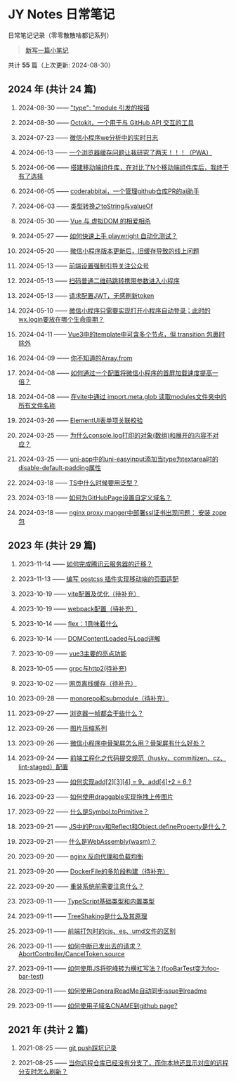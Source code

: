 # JY Notes 日常笔记

日常笔记记录（零零散散啥都记系列）

> [新写一篇小笔记](https://github.com/jynba/jynba.github.io/issues/new)

共计 **55** 篇（上次更新: 2024-08-30）

## 2024 年 (共计 24 篇)

1. 2024-08-30 —— ["type": "module 引发的报错](/timeline/issue-61)

2. 2024-08-30 —— [Octokit，一个用于与 GitHub API 交互的工具](/timeline/issue-60)

3. 2024-07-23 —— [微信小程序we分析中的实时日志](/timeline/issue-57)

4. 2024-06-13 —— [一个浏览器缓存问题让我研究了两天！！！（PWA）](/timeline/issue-56)

5. 2024-06-06 —— [搭建移动端组件库，在对比了N个移动端组件库后，我终于有了选择](/timeline/issue-55)

6. 2024-06-05 —— [coderabbitai，一个管理github仓库PR的ai助手](/timeline/issue-54)

7. 2024-06-03 —— [类型转换之toString与valueOf](/timeline/issue-53)

8. 2024-05-30 —— [Vue 与 虚拟DOM 的相爱相杀](/timeline/issue-52)

9. 2024-05-27 —— [如何快速上手 playwright 自动化测试？](/timeline/issue-51)

10. 2024-05-20 —— [微信小程序版本更新后，旧缓存导致的线上问题](/timeline/issue-50)

11. 2024-05-13 —— [前端设置强制引导关注公众号](/timeline/issue-49)

12. 2024-05-13 —— [扫码普通二维码跳转携带参数进入小程序](/timeline/issue-48)

13. 2024-05-13 —— [请求配置JWT，无感刷新token](/timeline/issue-47)

14. 2024-05-10 —— [微信小程序只需要实现打开小程序自动登录；此时的wx.login要放在哪个生命周期？](/timeline/issue-46)

15. 2024-04-11 —— [Vue3中的template中可含多个节点，但 transition 包裹时除外](/timeline/issue-45)

16. 2024-04-09 —— [你不知道的Array.from](/timeline/issue-44)

17. 2024-04-08 —— [如何通过一个配置将微信小程序的首屏加载速度提高一倍？](/timeline/issue-43)

18. 2024-04-08 —— [在vite中通过 import.meta.glob 读取modules文件夹中的所有文件名称](/timeline/issue-42)

19. 2024-03-26 —— [ElementUI表单项关联校验](/timeline/issue-41)

20. 2024-03-25 —— [为什么console.log打印的对象(数组)和展开的内容不对应？](/timeline/issue-40)

21. 2024-03-25 —— [uni-app中的uni-easyinput添加当type为textarea时的disable-default-padding属性](/timeline/issue-39)

22. 2024-03-18 —— [TS中什么时候要用泛型？](/timeline/issue-38)

23. 2024-03-18 —— [如何为GitHubPage设置自定义域名？](/timeline/issue-37)

24. 2024-03-18 —— [nginx proxy manger中部署ssl证书出现问题： 安装 zope包](/timeline/issue-36)

## 2023 年 (共计 29 篇)

1. 2023-11-14 —— [如何完成腾讯云服务器的迁移？](/timeline/issue-35)

2. 2023-11-13 —— [编写 postcss 插件实现移动端的页面适配](/timeline/issue-34)

3. 2023-10-19 —— [vite配置及优化（待补充）](/timeline/issue-33)

4. 2023-10-19 —— [webpack配置（待补充）](/timeline/issue-32)

5. 2023-10-14 —— [flex：1意味着什么](/timeline/issue-31)

6. 2023-10-14 —— [DOMContentLoaded与Load详解](/timeline/issue-30)

7. 2023-10-09 —— [vue3主要的亮点功能](/timeline/issue-29)

8. 2023-10-05 —— [grpc与http2(待补充)](/timeline/issue-28)

9. 2023-10-02 —— [网页离线缓存（待补充）](/timeline/issue-27)

10. 2023-09-28 —— [monorepo和submodule（待补充）](/timeline/issue-26)

11. 2023-09-27 —— [浏览器一帧都会干些什么？](/timeline/issue-25)

12. 2023-09-26 —— [图片压缩系列](/timeline/issue-24)

13. 2023-09-26 —— [微信小程序中骨架屏怎么用？骨架屏有什么好处？](/timeline/issue-23)

14. 2023-09-24 —— [前端工程化之代码提交规范（husky、commitizen、cz、lint-staged）配置](/timeline/issue-22)

15. 2023-09-23 —— [如何实现add[2][3][4] = 9、add[4]+2 = 6 ?](/timeline/issue-21)

16. 2023-09-23 —— [如何使用draggable实现拖拽上传图片](/timeline/issue-20)

17. 2023-09-22 —— [什么是Symbol.toPrimitive？](/timeline/issue-19)

18. 2023-09-21 —— [JS中的Proxy和Reflect和Object.defineProperty是什么？](/timeline/issue-18)

19. 2023-09-21 —— [什么是WebAssembly(wasm)？](/timeline/issue-17)

20. 2023-09-20 —— [nginx 反向代理和负载均衡](/timeline/issue-16)

21. 2023-09-20 —— [DockerFile的多阶段构建（待补充）](/timeline/issue-15)

22. 2023-09-20 —— [重装系统前需要注意什么？](/timeline/issue-14)

23. 2023-09-11 —— [TypeScript基础类型和内置类型](/timeline/issue-13)

24. 2023-09-11 —— [TreeShaking是什么及其原理](/timeline/issue-12)

25. 2023-09-11 —— [前端打包时的cjs、es、umd文件的区别](/timeline/issue-11)

26. 2023-09-11 —— [如何中断已发出去的请求？AbortController/CancelToken.source](/timeline/issue-10)

27. 2023-09-11 —— [如何使用JS将驼峰转为横杠写法？(fooBarTest变为foo-bar-test)](/timeline/issue-9)

28. 2023-09-11 —— [如何使用GeneralReadMe自动同步issue到readme](/timeline/issue-8)

29. 2023-09-11 —— [如何使用子域名CNAME到github page?](/timeline/issue-7)

## 2021 年 (共计 2 篇)

1. 2021-08-25 —— [git push踩坑记录](/timeline/issue-6)

2. 2021-08-25 —— [当你远程仓库已经没有分支了，而你本地还显示对应的远程分支时怎么刷新？](/timeline/issue-5)
